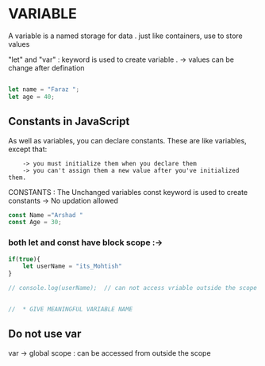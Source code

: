 # VARIABLE 
 A variable is a named storage for data . just like containers, use to store values

"let" and "var" : keyword is  used  to create variable . -> values can be change after defination 

```js

let name = "Faraz ";
let age = 40;

```
## Constants in JavaScript
As well as variables, you can declare constants. These are like variables, except that:

        -> you must initialize them when you declare them
        -> you can't assign them a new value after you've initialized them.
        
 CONSTANTS : The Unchanged variables 
 const keyword is used to create constants -> No updation allowed 
```js
const Name ="Arshad "
const Age = 30;
```

### both let and const have block scope :-> 
```js
if(true){
    let userName = "its_Mohtish"
}

// console.log(userName);  // can not access vriable outside the scope 


//  * GIVE MEANINGFUL VARIABLE NAME 
```

## Do not use var 
var -> global scope : can be accessed from outside the scope 